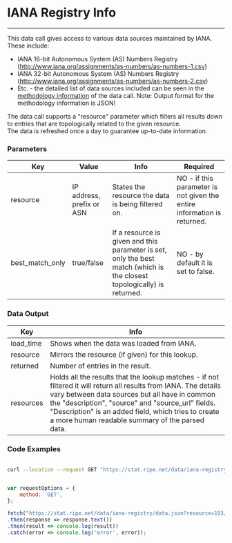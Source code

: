 # IANA Registry Info
------------------

This data call gives access to various data sources maintained by IANA. These include:

* IANA 16-bit Autonomous System (AS) Numbers Registry (http://www.iana.org/assignments/as-numbers/as-numbers-1.csv)
* IANA 32-bit Autonomous System (AS) Numbers Registry (http://www.iana.org/assignments/as-numbers/as-numbers-2.csv)
* Etc. - the detailed list of data sources included can be seen in the [methodology information](iana-registry-info/meta/methodology) of the data call. Note: Output format for the methodology information is JSON!

The data call supports a "resource" parameter which filters all results down to entries that are topologically related to the given resource.  
The data is refreshed once a day to guarantee up-to-date information.

<RestRepl :baseUrl="`/data/`+$page.relativePath.split('/')[1].split('.md')[0]+`/data.json`" method="GET" :searchParams="{ resource:'193/23'}"/>

### Parameters

| Key | Value | Info | Required |
| --- | --- | --- | --- |
| resource | IP address, prefix or ASN | States the resource the data is being filtered on. | NO - if this parameter is not given the entire information is returned. |
| best\_match\_only | true/false | If a resource is given and this parameter is set, only the best match (which is the closest topologically) is returned. | NO - by default it is set to false. |

### Data Output

| Key | Info |
| --- | --- |
| load_time | Shows when the data was loaded from IANA. |
| resource | Mirrors the resource (if given) for this lookup. |
| returned | Number of entries in the result. |
| resources | Holds all the results that the lookup matches - if not filtered it will return all results from IANA. The details vary between data sources but all have in common the "description", "source" and "source_url" fields. "Description" is an added field, which tries to create a more human readable summary of the parsed data. |

### Code Examples
<CodeGroup>
<CodeGroupItem title="cURL">

```bash

curl --location --request GET "https://stat.ripe.net/data/iana-registry/data.json?resource=193/23"


```

</CodeGroupItem>

<CodeGroupItem title="JS">

```js

var requestOptions = {
	method: 'GET',
};

fetch("https://stat.ripe.net/data/iana-registry/data.json?resource=193/23", requestOptions)
.then(response => response.text())
.then(result => console.log(result))
.catch(error => console.log('error', error));


```

</CodeGroupItem>
</CodeGroup>
